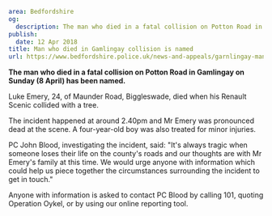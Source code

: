 ```yaml
area: Bedfordshire
og:
  description: The man who died in a fatal collision on Potton Road in Gamlingay on Sunday (8 April) has been named.
publish:
  date: 12 Apr 2018
title: Man who died in Gamlingay collision is named
url: https://www.bedfordshire.police.uk/news-and-appeals/garnlingay-man-named-april2018
```

**The man who died in a fatal collision on Potton Road in Gamlingay on Sunday (8 April) has been named.**

Luke Emery, 24, of Maunder Road, Biggleswade, died when his Renault Scenic collided with a tree.

The incident happened at around 2.40pm and Mr Emery was pronounced dead at the scene. A four-year-old boy was also treated for minor injuries.

PC John Blood, investigating the incident, said: "It's always tragic when someone loses their life on the county's roads and our thoughts are with Mr Emery's family at this time. We would urge anyone with information which could help us piece together the circumstances surrounding the incident to get in touch."

Anyone with information is asked to contact PC Blood by calling 101, quoting Operation Oykel, or by using our online reporting tool.
